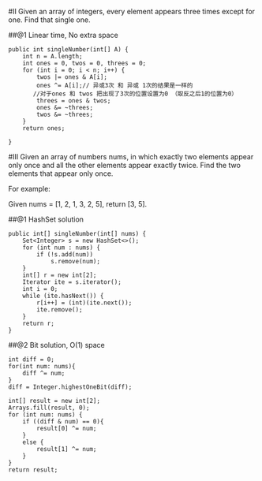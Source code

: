 #II
Given an array of integers, every element appears three times except for one. Find that single one.

##@1 Linear time, No extra space
```
public int singleNumber(int[] A) {
    int n = A.length;
    int ones = 0, twos = 0, threes = 0;
    for (int i = 0; i < n; i++) {
        twos |= ones & A[i];
        ones ^= A[i];// 异或3次 和 异或 1次的结果是一样的
       //对于ones 和 twos 把出现了3次的位置设置为0 （取反之后1的位置为0）
        threes = ones & twos;
        ones &= ~threes;
        twos &= ~threes;
    }
    return ones;

}
```

#III
Given an array of numbers nums, in which exactly two elements appear only once and all the other elements appear exactly twice. Find the two elements that appear only once.

For example:

Given nums = [1, 2, 1, 3, 2, 5], return [3, 5].

##@1 HashSet solution
```
public int[] singleNumber(int[] nums) {
    Set<Integer> s = new HashSet<>();
    for (int num : nums) {
        if (!s.add(num))
            s.remove(num);
    }
    int[] r = new int[2];
    Iterator ite = s.iterator();
    int i = 0;
    while (ite.hasNext()) {
        r[i++] = (int)(ite.next());
        ite.remove();
    }
    return r;
}
```

##@2 Bit solution, O(1) space
```
int diff = 0;
for(int num: nums){
    diff ^= num;
}
diff = Integer.highestOneBit(diff);

int[] result = new int[2];
Arrays.fill(result, 0);
for (int num: nums) {
    if ((diff & num) == 0){
        result[0] ^= num;
    }
    else {
        result[1] ^= num;
    }
}
return result;
```
